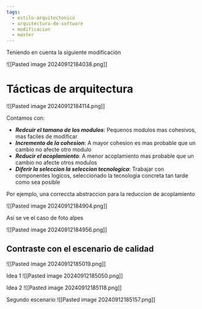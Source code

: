 ```yaml
---
tags:
  - estilo-arquitectonico
  - arquitectura-de-software
  - modificacion
  - master
---
```

Teniendo en cuenta la siguiente modificación 

![[Pasted image 20240912184038.png]]

# Tácticas de arquitectura

![[Pasted image 20240912184114.png]]

Contamos con:
- ***Redcuir el tamano de los modulos***: Pequenos modulos mas cohesivos, mas faciles de modificar
- ***Incremento de la cohesion***: A mayor cohesion es mas probable que un cambio no afecte otro modulo
- ***Reducir el acoplamiento***: A menor acoplamiento mas probable que un cambio no afecte otros modulos
- ***Diferir la seleccion la seleccion tecnologica***: Trabajar con componentes logicos, seleccionado la tecnologia concreta tan tarde como sea posible 


Por ejemplo, una correccta abstraccion para la reduccion de acoplamiento

![[Pasted image 20240912184904.png]]

Así se ve el caso de foto alpes 

![[Pasted image 20240912184956.png]]

## Contraste con el escenario de calidad 
![[Pasted image 20240912185019.png]]

Idea 1
![[Pasted image 20240912185050.png]]

Idea 2
![[Pasted image 20240912185118.png]]

Segundo escenario
![[Pasted image 20240912185157.png]]